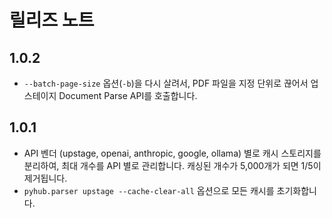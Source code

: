 # 릴리즈 노트

## 1.0.2

+ `--batch-page-size` 옵션(`-b`)을 다시 살려서, PDF 파일을 지정 단위로 끊어서 업스테이지 Document Parse API를 호출합니다.

## 1.0.1

+ API 벤더 (upstage, openai, anthropic, google, ollama) 별로 캐시 스토리지를 분리하여, 최대 개수를 API 별로 관리합니다.
  캐싱된 개수가 5,000개가 되면 1/5이 제거됩니다.
+ `pyhub.parser upstage --cache-clear-all` 옵션으로 모든 캐시를 초기화합니다.
